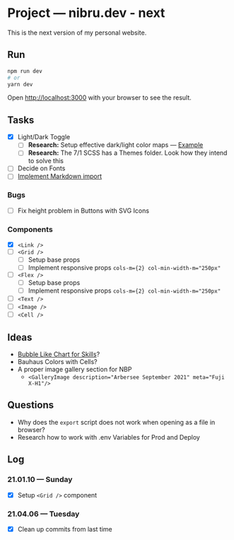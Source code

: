 # Project — nibru.dev - next

This is the next version of my personal website.

## Run

```bash
npm run dev
# or
yarn dev
```

Open [http://localhost:3000](http://localhost:3000) with your browser to see the result.

## Tasks

- [x] Light/Dark Toggle
	- [ ] **Research:** Setup effective dark/light color maps — [Example](https://codepen.io/BarthyB/pen/EBzxje)
	- [ ] **Research:** The 7/1 SCSS has a Themes folder. Look how they intend to solve this
- [ ] Decide on Fonts
- [ ] [Implement Markdown import](http://geekhmer.github.io/blog/2018/03/29/import-markdown-files-and-serve-its-content-in-next-dot-js/)

### Bugs

- [ ] Fix height problem in Buttons with SVG Icons

### Components

- [x] `<Link />`
- [ ] `<Grid />`
	-	[ ] Setup base props
	-	[ ] Implement responsive props `cols-m={2} col-min-width-m="250px"`
- [ ] `<Flex />`
	-	[ ] Setup base props
	-	[ ] Implement responsive props `cols-m={2} col-min-width-m="250px"`
- [ ] `<Text />`
- [ ] `<Image />`
- [ ] `<Cell />`

## Ideas

- [Bubble Like Chart for Skills](https://www.npmjs.com/package/@weknow/react-bubble-chart-d3)?
- Bauhaus Colors with Cells?
- A proper image gallery section for NBP
	- `<GalleryImage description="Arbersee September 2021" meta="Fuji X-H1"/>`

## Questions

- Why does the `export` script does not work when opening as a file in browser?
- Research how to work with .env Variables for Prod and Deploy

## Log

### 21.01.10 — Sunday

- [x] Setup `<Grid />` component

### 21.04.06 — Tuesday

- [x] Clean up commits from last time
